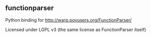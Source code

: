## functionparser

Python binding for http://warp.povusers.org/FunctionParser/

Licensed under LGPL v3 (the same license as FunctionParser itself)
